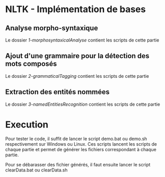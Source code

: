# NLTK - Implémentation de bases

## Analyse morpho-syntaxique

Le dossier _1-morphosyntaxicalAnalyse_ contient les scripts de cette partie

## Ajout d'une grammaire pour la détection des mots composés

Le dossier _2-grammaticalTagging_ contient les scripts de cette partie

## Extraction des entités nommées

Le dossier _3-namedEntitiesRecognition_ contient les scripts de cette partie

# Execution

Pour tester le code, il suffit de lancer le script demo.bat ou demo.sh respectivement sur Windows ou Linux. Ces scripts lancent les scripts de chaque partie et permet de générer les fichiers correspondant à chaque partie.

Pour se débarasser des fichier générés, il faut ensuite lancer le script clearData.bat ou clearData.sh